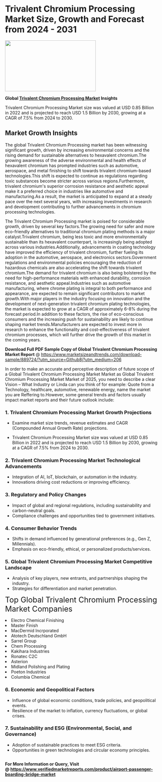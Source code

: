 <H1>Trivalent Chromium Processing Market Size, Growth and Forecast from 2024 - 2031</H1><img class="aligncenter size-medium wp-image-584254" src="https://thirdeyenews.in/wp-content/uploads/2024/09/Global-Market-Research-300x168.jpeg" alt="" width="300" height="168" /><p><strong>Global&nbsp;<a href="https://www.marketsizeandtrends.com/download-sample/889724/?utm_source=Github8j?utm_medium=206">Trivalent Chromium Processing Market</a> Insights</strong></p><p>Trivalent Chromium Processing Market size was valued at USD 0.85 Billion in 2022 and is projected to reach USD 1.5 Billion by 2030, growing at a CAGR of 7.5% from 2024 to 2030.</p><p><h2>Market Growth Insights</h2> <p>The global Trivalent Chromium Processing market has been witnessing significant growth, driven by increasing environmental concerns and the rising demand for sustainable alternatives to hexavalent chromium.The growing awareness of the adverse environmental and health effects of hexavalent chromium has prompted industries such as automotive, aerospace, and metal finishing to shift towards trivalent chromium-based technologies.This shift is expected to continue as regulations regarding toxic substances become stricter across various regions.Furthermore, trivalent chromium's superior corrosion resistance and aesthetic appeal make it a preferred choice in industries like automotive and manufacturing.As a result, the market is anticipated to expand at a steady pace over the next several years, with increasing investments in research and development contributing to further advancements in chromium processing technologies.</p> <p>The Trivalent Chromium Processing market is poised for considerable growth, driven by several key factors.The growing need for safer and more eco-friendly alternatives to traditional chromium plating methods is a major catalyst.Trivalent chromium, being less toxic and more environmentally sustainable than its hexavalent counterpart, is increasingly being adopted across various industries.Additionally, advancements in coating technology have improved the efficiency of trivalent chromium, further fueling its adoption in the automotive, aerospace, and electronics sectors.Government regulations and environmental policies encouraging the reduction of hazardous chemicals are also accelerating the shift towards trivalent chromium.The demand for trivalent chromium is also being bolstered by the need for high-performance materials with enhanced durability, corrosion resistance, and aesthetic appeal.Industries such as automotive manufacturing, where chrome plating is integral to both performance and appearance, are expected to remain significant contributors to market growth.With major players in the industry focusing on innovation and the development of next-generation trivalent chromium plating technologies, the market is expected to grow at a CAGR of approximately 6-8% during the forecast period.In addition to these factors, the rise of eco-conscious consumers and the increasing push for sustainability are likely to continue shaping market trends.Manufacturers are expected to invest more in research to enhance the functionality and cost-effectiveness of trivalent chromium processes, which will further drive the growth of this market in the coming years.</p> <p><span class=""><strong>Download Full PDF Sample Copy of Global Trivalent Chromium Processing Market Report</strong> @ <a href="https://www.marketsizeandtrends.com/download-sample/889724/?utm_source=Github8j?utm_medium=206" target="_blank">https://www.marketsizeandtrends.com/download-sample/889724/?utm_source=Github8j?utm_medium=206</a></span></p><p>In order to make an accurate and perceptive description of future scope of a Global&nbsp;Trivalent Chromium Processing Market Market as Global&nbsp;Trivalent Chromium Processing Market Market of 2025, you need to describe a clear Vision &ndash; What Industry or Linda can you think of for example: Quote from a Technology, healthcare, automotive, renewable energy, name the market you are Reffering to.However, some general trends and factors usually impact market reports and their future outlook include:</p><h3>1.&nbsp;<strong>Trivalent Chromium Processing Market Growth Projections</strong></h3><ul><li>Examine market size trends, revenue estimates and CAGR (Compounded Annual Growth Rate) projections.</li><li><p>Trivalent Chromium Processing Market size was valued at USD 0.85 Billion in 2022 and is projected to reach USD 1.5 Billion by 2030, growing at a CAGR of 7.5% from 2024 to 2030.</p></li></ul><h3>2.&nbsp;<strong>Trivalent Chromium Processing Market Technological Advancements</strong></h3><ul><li>Integration of AI, IoT, blockchain, or automation in the industry.</li><li>Innovations driving cost reductions or improving efficiency.</li></ul><h3>3.&nbsp;<strong>Regulatory and Policy Changes</strong></h3><ul><li>Impact of global and regional regulations, including sustainability and carbon-neutral goals.</li><li>Compliance challenges and opportunities tied to government initiatives.</li></ul><h3>4.&nbsp;<strong>Consumer Behavior Trends</strong></h3><ul><li>Shifts in demand influenced by generational preferences (e.g., Gen Z, Millennials).</li><li>Emphasis on eco-friendly, ethical, or personalized products/services.</li></ul><h3>5.&nbsp;<strong>Global Trivalent Chromium Processing Market Competitive Landscape</strong></h3><ul><li>Analysis of key players, new entrants, and partnerships shaping the industry.</li><li>Strategies for differentiation and market penetration.</li></ul><p data-pm-slice="1 1 []"><span style="color: inherit; font-family: inherit; font-size: 25px;">Top Global Trivalent Chromium Processing Market Companies</span></p><div class="" data-test-id=""><p><li>Electro Chemical Finishing</li><li> Master Finish</li><li> MacDermid Incrporated</li><li> Atotech Deutschland GmbH</li><li> Sarrel Group</li><li> Chem Processing</li><li> Kakihara Industries</li><li> Ronatec C2C</li><li> Asterion</li><li> Midland Polishing and Plating</li><li> Poeton Industries</li><li> Columbia Chemical</li></p></div><h3>6.&nbsp;<strong>Economic and Geopolitical Factors</strong></h3><ul><li>Influence of global economic conditions, trade policies, and geopolitical events.</li><li>Resilience of the market to inflation, currency fluctuations, or global crises.</li></ul><h3>7.&nbsp;<strong>Sustainability and ESG (Environmental, Social, and Governance)</strong></h3><ul><li>Adoption of sustainable practices to meet ESG criteria.</li><li>Opportunities in green technologies and circular economy principles.</li></ul><h2><strong style="font-size: 14px;">For More Information or Query, Visit @&nbsp;</strong><a style="background-color: #ffffff; font-size: 14px;" href="https://www.marketsizeandtrends.com/report/trivalent-chromium-processing-market-/" target="_blank">https://www.verifiedmarketreports.com/product/airport-passenger-boarding-bridge-market</a></h2>
